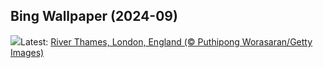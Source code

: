 ## Bing Wallpaper (2024-09)
![](https://www.bing.com/th?id=OHR.ThamesLondon_EN-GB5554427883_UHD.jpg&w=1000)Latest: [River Thames, London, England (© Puthipong Worasaran/Getty Images)](https://www.bing.com/th?id=OHR.ThamesLondon_EN-GB5554427883_UHD.jpg)